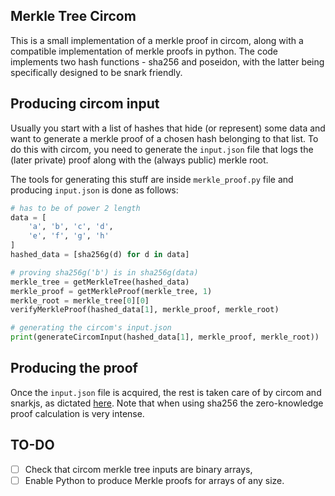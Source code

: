 ## Merkle Tree Circom
This is a small implementation of a merkle proof in circom, 
along with a compatible implementation of merkle proofs in python.
The code implements two hash functions - sha256 and poseidon,
with the latter being specifically designed to be snark friendly.

## Producing circom input
Usually you start with a list of hashes that hide (or represent) some data
and want to generate a merkle proof of a chosen hash belonging to that list.
To do this with circom, you need to generate the `input.json` file that 
logs the (later private) proof along with the (always public) merkle root.

The tools for generating this stuff are inside `merkle_proof.py` file and
producing `input.json` is done as follows:
```python
# has to be of power 2 length
data = [
    'a', 'b', 'c', 'd',
    'e', 'f', 'g', 'h'
]
hashed_data = [sha256g(d) for d in data]

# proving sha256g('b') is in sha256g(data)
merkle_tree = getMerkleTree(hashed_data)
merkle_proof = getMerkleProof(merkle_tree, 1)
merkle_root = merkle_tree[0][0]
verifyMerkleProof(hashed_data[1], merkle_proof, merkle_root)

# generating the circom's input.json
print(generateCircomInput(hashed_data[1], merkle_proof, merkle_root))
```

## Producing the proof
Once the `input.json` file is acquired, the rest is taken care of by
circom and snarkjs, as dictated [here](https://github.com/iden3/snarkjs#guide).
Note that when using sha256 the zero-knowledge proof calculation is very intense.

## TO-DO
- [ ] Check that circom merkle tree inputs are binary arrays,
- [ ] Enable Python to produce Merkle proofs for arrays of any size.